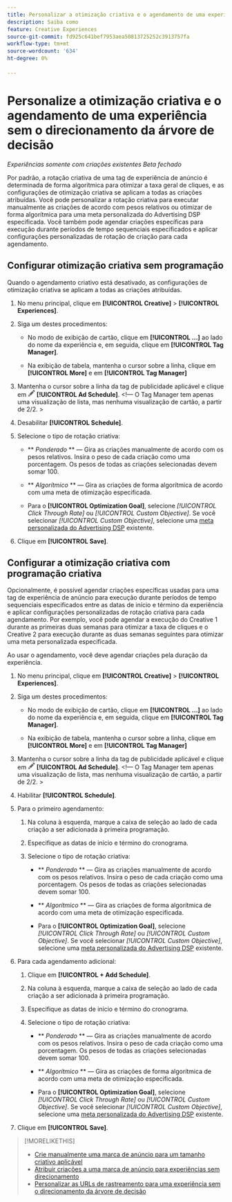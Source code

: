 ```yaml
---
title: Personalizar a otimização criativa e o agendamento de uma experiência
description: Saiba como
feature: Creative Experiences
source-git-commit: fd925c641bef7953aea50813725252c3913757fa
workflow-type: tm+mt
source-wordcount: '634'
ht-degree: 0%

---
```


# Personalize a otimização criativa e o agendamento de uma experiência sem o direcionamento da árvore de decisão

*Experiências somente com criações existentes*
*Beta fechado*

Por padrão, a rotação criativa de uma tag de experiência de anúncio é determinada de forma algorítmica para otimizar a taxa geral de cliques, e as configurações de otimização criativa se aplicam a todas as criações atribuídas. Você pode personalizar a rotação criativa para executar manualmente as criações de acordo com pesos relativos ou otimizar de forma algorítmica para uma meta personalizada do Advertising DSP especificada. <!-- verify --> Você também pode agendar criações específicas para execução durante períodos de tempo sequenciais especificados e aplicar configurações personalizadas de rotação de criação para cada agendamento.

## Configurar otimização criativa sem programação

Quando o agendamento criativo está desativado, as configurações de otimização criativa se aplicam a todas as criações atribuídas.

1. No menu principal, clique em **[!UICONTROL Creative]** > **[!UICONTROL Experiences]**.

1. Siga um destes procedimentos:

   * No modo de exibição de cartão, clique em **[!UICONTROL ...]** ao lado do nome da experiência e, em seguida, clique em **[!UICONTROL Tag Manager]**.

   * Na exibição de tabela, mantenha o cursor sobre a linha, clique em **[!UICONTROL More]** e em **[!UICONTROL Tag Manager]**

1. Mantenha o cursor sobre a linha da tag de publicidade aplicável e clique em ![Agendamento de anúncios](/help/creative/assets/edit-gray.png "Editar URLs de rastreamento") **[!UICONTROL Ad Schedule]**. <!-- For targeted experiences, this is "Edit Schedules" -->&lt;!— O Tag Manager tem apenas uma visualização de lista, mas nenhuma visualização de cartão, a partir de 2/2. >

1. Desabilitar **[!UICONTROL Schedule]**.

1. Selecione o tipo de rotação criativa:

   * ** *Ponderado* ** — Gira as criações manualmente de acordo com os pesos relativos. Insira o peso de cada criação como uma porcentagem. Os pesos de todas as criações selecionadas devem somar 100.

   * ** *Algorítmico* ** — Gira as criações de forma algorítmica de acordo com uma meta de otimização especificada.

   * Para o **[!UICONTROL Optimization Goal]**, selecione *[!UICONTROL Click Through Rate]* ou *[!UICONTROL Custom Objective]*.  Se você selecionar *[!UICONTROL Custom Objective]*, selecione uma [meta personalizada do Advertising DSP](/help/dsp/optimization/custom-goal.md) existente.<!-- Verify -->

1. Clique em **[!UICONTROL Save]**.

## Configurar a otimização criativa com programação criativa

Opcionalmente, é possível agendar criações específicas usadas para uma tag de experiência de anúncio para execução durante períodos de tempo sequenciais especificados entre as datas de início e término da experiência e aplicar configurações personalizadas de rotação criativa para cada agendamento. Por exemplo, você pode agendar a execução do Creative 1 durante as primeiras duas semanas para otimizar a taxa de cliques e o Creative 2 para execução durante as duas semanas seguintes para otimizar uma meta personalizada especificada.

Ao usar o agendamento, você deve agendar criações pela duração da experiência.

1. No menu principal, clique em **[!UICONTROL Creative]** > **[!UICONTROL Experiences]**.

1. Siga um destes procedimentos:

   * No modo de exibição de cartão, clique em **[!UICONTROL ...]** ao lado do nome da experiência e, em seguida, clique em **[!UICONTROL Tag Manager]**.

   * Na exibição de tabela, mantenha o cursor sobre a linha, clique em **[!UICONTROL More]** e em **[!UICONTROL Tag Manager]**

1. Mantenha o cursor sobre a linha da tag de publicidade aplicável e clique em ![Agendamento de anúncios](/help/creative/assets/edit-gray.png "Editar URLs de rastreamento") **[!UICONTROL Ad Schedule]**. <!-- For targeted experiences, this is "Edit Schedules" -->&lt;!— O Tag Manager tem apenas uma visualização de lista, mas nenhuma visualização de cartão, a partir de 2/2. >

1. Habilitar **[!UICONTROL Schedule]**.

1. Para o primeiro agendamento:

   1. Na coluna à esquerda, marque a caixa de seleção ao lado de cada criação a ser adicionada à primeira programação.

   1. Especifique as datas de início e término do cronograma.

   1. Selecione o tipo de rotação criativa:

      * ** *Ponderado* ** — Gira as criações manualmente de acordo com os pesos relativos. Insira o peso de cada criação como uma porcentagem. Os pesos de todas as criações selecionadas devem somar 100.

      * ** *Algorítmico* ** — Gira as criações de forma algorítmica de acordo com uma meta de otimização especificada.

      * Para o **[!UICONTROL Optimization Goal]**, selecione *[!UICONTROL Click Through Rate]* ou *[!UICONTROL Custom Objective]*.  Se você selecionar *[!UICONTROL Custom Objective]*, selecione uma [meta personalizada do Advertising DSP](/help/dsp/optimization/custom-goal.md) existente.<!-- Verify -->

1. Para cada agendamento adicional:

   1. Clique em **[!UICONTROL + Add Schedule]**.

   1. Na coluna à esquerda, marque a caixa de seleção ao lado de cada criação a ser adicionada à primeira programação.

   1. Especifique as datas de início e término do cronograma.

   1. Selecione o tipo de rotação criativa:

      * ** *Ponderado* ** — Gira as criações manualmente de acordo com os pesos relativos. Insira o peso de cada criação como uma porcentagem. Os pesos de todas as criações selecionadas devem somar 100.

      * ** *Algorítmico* ** — Gira as criações de forma algorítmica de acordo com uma meta de otimização especificada.

      * Para o **[!UICONTROL Optimization Goal]**, selecione *[!UICONTROL Click Through Rate]* ou *[!UICONTROL Custom Objective]*.  Se você selecionar *[!UICONTROL Custom Objective]*, selecione uma [meta personalizada do Advertising DSP](/help/dsp/optimization/custom-goal.md) existente.<!-- Verify -->

1. Clique em **[!UICONTROL Save]**.

>[!MORELIKETHIS]
>
>* [Crie manualmente uma marca de anúncio para um tamanho criativo aplicável](/help/creative/experiences/experience-tag-create-manually.md)
>* [Atribuir criações a uma marca de anúncio para experiências sem direcionamento](experience-tag-assign-creatives.md)
>* [Personalizar as URLs de rastreamento para uma experiência sem o direcionamento da árvore de decisão](experience-tracking-urls-no-targeting.md)
